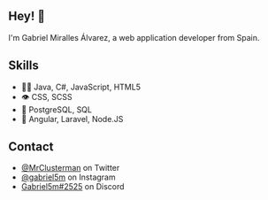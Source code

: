 

## Hey! 👋
I'm Gabriel Miralles Álvarez, a web application developer from Spain.



## Skills
- 👨‍💻 Java, C#, JavaScript, HTML5
- 👁️ CSS, SCSS
- 💽 PostgreSQL, SQL
- 📁 Angular, Laravel, Node.JS

## Contact
- [@MrClusterman](https://twitter.com/MrClusterman) on Twitter
- [@gabriel5m](https://www.instagram.com/gabriel5m) on Instagram
- [Gabriel5m#2525](./) on Discord


